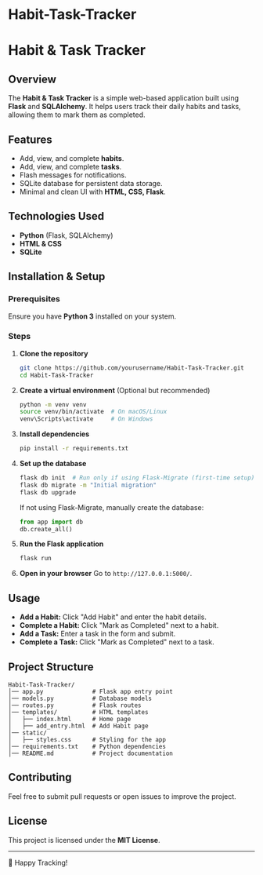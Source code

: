 # Habit-Task-Tracker
# Habit & Task Tracker

## Overview
The **Habit & Task Tracker** is a simple web-based application built using **Flask** and **SQLAlchemy**. It helps users track their daily habits and tasks, allowing them to mark them as completed.

## Features
- Add, view, and complete **habits**.
- Add, view, and complete **tasks**.
- Flash messages for notifications.
- SQLite database for persistent data storage.
- Minimal and clean UI with **HTML, CSS, Flask**.

## Technologies Used
- **Python** (Flask, SQLAlchemy)
- **HTML & CSS**
- **SQLite**

## Installation & Setup

### Prerequisites
Ensure you have **Python 3** installed on your system.

### Steps
1. **Clone the repository**
   ```sh
   git clone https://github.com/yourusername/Habit-Task-Tracker.git
   cd Habit-Task-Tracker
   ```

2. **Create a virtual environment** (Optional but recommended)
   ```sh
   python -m venv venv
   source venv/bin/activate  # On macOS/Linux
   venv\Scripts\activate     # On Windows
   ```

3. **Install dependencies**
   ```sh
   pip install -r requirements.txt
   ```

4. **Set up the database**
   ```sh
   flask db init  # Run only if using Flask-Migrate (first-time setup)
   flask db migrate -m "Initial migration"
   flask db upgrade
   ```
   If not using Flask-Migrate, manually create the database:
   ```python
   from app import db
   db.create_all()
   ```

5. **Run the Flask application**
   ```sh
   flask run
   ```

6. **Open in your browser**
   Go to `http://127.0.0.1:5000/`.

## Usage
- **Add a Habit:** Click "Add Habit" and enter the habit details.
- **Complete a Habit:** Click "Mark as Completed" next to a habit.
- **Add a Task:** Enter a task in the form and submit.
- **Complete a Task:** Click "Mark as Completed" next to a task.

## Project Structure
```
Habit-Task-Tracker/
│── app.py              # Flask app entry point
│── models.py           # Database models
│── routes.py           # Flask routes
│── templates/          # HTML templates
│   ├── index.html      # Home page
│   ├── add_entry.html  # Add Habit page
│── static/
│   ├── styles.css      # Styling for the app
│── requirements.txt    # Python dependencies
│── README.md           # Project documentation
```

## Contributing
Feel free to submit pull requests or open issues to improve the project.

## License
This project is licensed under the **MIT License**.

---
🚀 Happy Tracking!

